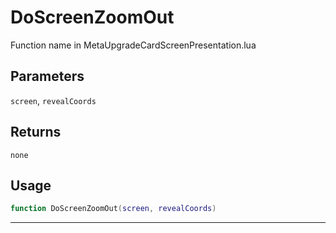 # DoScreenZoomOut
Function name in MetaUpgradeCardScreenPresentation.lua
## Parameters
`screen`, `revealCoords`
## Returns
`none`
## Usage
```lua
function DoScreenZoomOut(screen, revealCoords)
```
---
